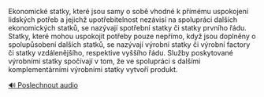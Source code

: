 
Ekonomické statky, které jsou samy o sobě vhodné k přímému uspokojení lidských potřeb a jejichž upotřebitelnost nezávisí na spolupráci dalších ekonomických statků, se nazývají spotřební statky či statky prvního řádu. Statky, které mohou uspokojit potřeby pouze nepřímo, když jsou doplněny o spolupůsobení dalších statků, se nazývají výrobní statky či výrobní factory či statky vzdálenějšího, respektive vyššího řádu. Služby poskytované výrobními statky spočívají v tom, že ve spolupráci s dalšími komplementárními výrobními statky vytvoří produkt.

[🔊 Poslechnout audio](/data/7-paragraphs/audio/chapter_26/para_007-Ekonomick-statky-kter-jsou-samy-o-sob-vhodn-k.mp3)
